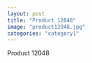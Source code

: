 ```yaml
---
layout: post
title: "Product 12048"
image: "product12048.jpg"
categories: "category1"
---
```

Product 12048

